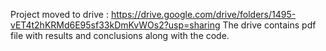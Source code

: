 Project moved to drive : https://drive.google.com/drive/folders/1495-vET4t2hKRMd6E95sf33kDmKvWOs2?usp=sharing
The drive contains pdf file with results and conclusions along with the code.
